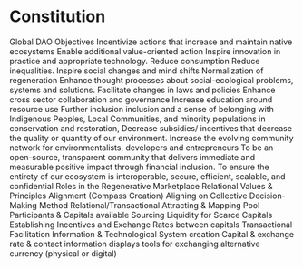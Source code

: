 # Constitution

Global DAO Objectives Incentivize actions that increase and maintain native ecosystems Enable additional value-oriented action Inspire innovation in practice and appropriate technology. Reduce consumption Reduce inequalities. Inspire social changes and mind shifts Normalization of regeneration Enhance thought processes about social-ecological problems, systems and solutions. Facilitate changes in laws and policies Enhance cross sector collaboration and governance Increase education around resource use Further inclusion inclusion and a sense of belonging with Indigenous Peoples, Local Communities, and minority populations in conservation and restoration, Decrease subsidies/ incentives that decrease the quality or quantity of our environment. Increase the evolving community network for environmentalists, developers and entrepreneurs To be an open-source, transparent community that delivers immediate and measurable positive impact through financial inclusion. To ensure the entirety of our ecosystem is interoperable, secure, efficient, scalable, and confidential Roles in the Regenerative Marketplace Relational Values & Principles Alignment (Compass Creation) Aligning on Collective Decision-Making Method Relational/Transactional Attracting & Mapping Pool Participants & Capitals available Sourcing Liquidity for Scarce Capitals Establishing Incentives and Exchange Rates between capitals Transactional Facilitation Information & Technological System creation Capital & exchange rate & contact information displays tools for exchanging alternative currency (physical or digital)
